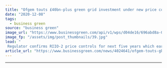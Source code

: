 ```yaml
---
title: "Ofgem touts £40bn-plus green grid investment under new price controls plan"
date: "2020-12-08"
tags: 
  - business green
source: "business green"
image_url: "https://www.businessgreen.com/api/v1/wps/d04de16/696abd8a-02f2-4839-b7b5-0cc1079276de/4/7EngineersEarthingCableH-national-grid-185x114.jpg"
image_fp: "/assets/img/post_thumbnails/39.jpg"
lead: "
 Regulator confirms RIIO-2 price controls for next five years which earmark £40bn for green grid projects, but energy firms fear limits on returns could make it harder to attract much needed investment in the net zero transition ..."
article_url: "https://www.businessgreen.com/news/4024641/ofgem-touts-gbp40bn-plus-green-grid-investment-price-controls-plan"
---
```


---
